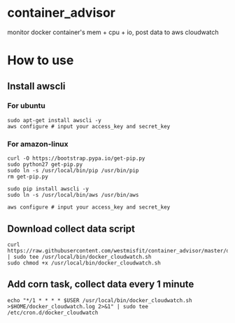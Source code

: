 # container_advisor

monitor docker container's mem + cpu + io, post data to aws cloudwatch


# How to use

## Install awscli

### For ubuntu

```shell
sudo apt-get install awscli -y
aws configure # input your access_key and secret_key
```

### For amazon-linux

```shell
curl -O https://bootstrap.pypa.io/get-pip.py
sudo python27 get-pip.py
sudo ln -s /usr/local/bin/pip /usr/bin/pip
rm get-pip.py

sudo pip install awscli -y
sudo ln -s /usr/local/bin/aws /usr/bin/aws

aws configure # input your access_key and secret_key
```


## Download collect data script
```shell
curl https://raw.githubusercontent.com/westmisfit/container_advisor/master/docker_cloudwatch.sh | sudo tee /usr/local/bin/docker_cloudwatch.sh
sudo chmod +x /usr/local/bin/docker_cloudwatch.sh
```

## Add corn task, collect data every 1 minute
```shell
echo "*/1 * * * * $USER /usr/local/bin/docker_cloudwatch.sh >$HOME/docker_cloudwatch.log 2>&1" | sudo tee /etc/cron.d/docker_cloudwatch
```
